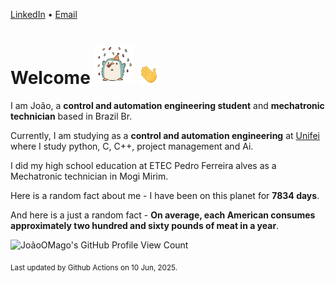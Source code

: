 [LinkedIn](https://www.linkedin.com/in/joão-pedro-gozzoli-b95641301/) &bull;
[Email](joaopedrogozzoli@gmail.com)

# Welcome <img src="happy.gif" height="64px" /> <img src="wave.gif" height="32px" />

I am João, a  **control and automation engineering student** and **mechatronic technician** based in Brazil Br.

Currently, I am studying as a **control and automation engineering** at [Unifei](https://unifei.edu.br) where I study python, C, C++, project management and Ai.

I did my high school education at ETEC Pedro Ferreira alves as a Mechatronic technician in Mogi Mirim.

Here is a random fact about me - I have been on this planet for **7834 days**.

And here is a just a random fact -  **On average, each American consumes approximately two hundred and sixty pounds of meat in a year**.

![JoãoOMago's GitHub Profile View Count](https://komarev.com/ghpvc/?username=JoaoOMago)

<sub>Last updated by Github Actions on 10 Jun, 2025.</sub>
